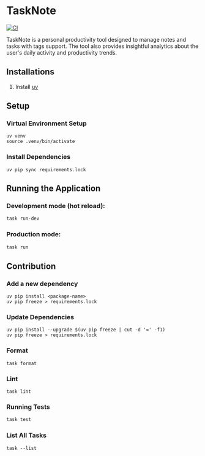 # TaskNote
[![CI](https://github.com/nithyanatarajan/tasknote-py/actions/workflows/ci.yml/badge.svg)](https://github.com/nithyanatarajan/tasknote-py/actions/workflows/ci.yml)

TaskNote is a personal productivity tool designed to manage notes and tasks with tags support. The tool also provides
insightful analytics about the user's daily activity and productivity trends.

## Installations

1. Install [uv](https://github.com/astral-sh/uv)

## Setup

### Virtual Environment Setup

```shell
uv venv
source .venv/bin/activate
```

### Install Dependencies

```shell
uv pip sync requirements.lock
```

## Running the Application

### Development mode (hot reload):

```bash
task run-dev
```

### Production mode:

```bash
task run
```

## Contribution

### Add a new dependency

```shell
uv pip install <package-name>
uv pip freeze > requirements.lock
```

### Update Dependencies

```shell
uv pip install --upgrade $(uv pip freeze | cut -d '=' -f1)
uv pip freeze > requirements.lock
```

### Format

```shell
task format
```

### Lint

```shell
task lint
```

### Running Tests

```bash
task test
```

### List All Tasks

```shell
task --list
```
